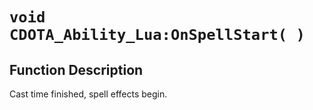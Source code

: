 # `void CDOTA_Ability_Lua:OnSpellStart( )`
## Function Description
Cast time finished, spell effects begin.
